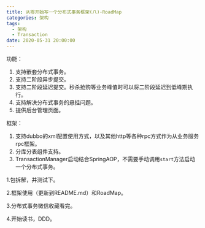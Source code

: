 ```yaml
---
title: 从零开始写一个分布式事务框架(八)-RoadMap
categories: 架构
tags:
  - 架构
  - Transaction
date: 2020-05-31 20:00:00
---
```





功能：

1. 支持嵌套分布式事务。
2. 支持二阶段异步提交。
3. 支持二阶段延迟提交。秒杀抢购等业务峰值时可以将二阶段延迟到低峰期执行。
4. 支持解决分布式事务的悬挂问题。
5. 提供后台管理页面。



框架：

1. 支持dubbo的xml配置使用方式，以及其他http等各种rpc方式作为从业务服务rpc框架。
2. 分库分表组件支持。
3. TransactionManager启动结合SpringAOP，不需要手动调用`start`方法启动一个分布式事务。











1.包拆解，并测试下。

2.框架使用（更新到README.md）和RoadMap。

3.分布式事务微信收藏看完。

4.开始读书，DDD。